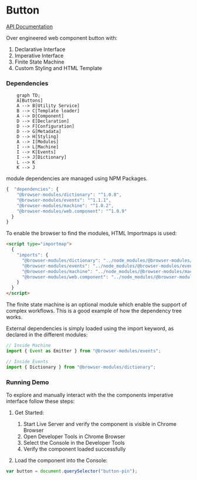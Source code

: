 # Button

[API Documentation](https://flippiecoetser.github.io/Buttons/index.html)

Over engineered web component button with:

1. Declarative Interface
2. Imperative Interface
3. Finite State Machine
4. Custom Styling and HTML Template

### Dependencies

```mermaid
    graph TD;
    A[Buttons]
    A --> B[Utility Service]
    B --> C[Template loader]
    A --> D[Component]
    D --> E[Declaration]
    D --> F[Configuration]
    D --> G[Metadata]
    D --> H[Styling]
    A --> I[Modules]
    I --> L[Machine]
    I --> K[Events]
    I --> J[Dictionary]
    L --> K
    K --> J
```

module dependencies are managed using NPM Packages.

```javascript
{  "dependencies": {
    "@browser-modules/dictionary": "^1.0.8",
    "@browser-modules/events": "^1.1.1",
    "@browser-modules/machine": "^1.0.2",
    "@browser-modules/web.component": "^1.0.9"
  }
}
```

To enable the browser to find the modules, HTML Importmaps is used:

```html
<script type="importmap">
  {
    "imports": {
      "@browser-modules/dictionary": "../node_modules/@browser-modules/dictionary/lib/dictionary.js",
      "@browser-modules/events": "../node_modules/@browser-modules/events/lib/events.js",
      "@browser-modules/machine": "../node_modules/@browser-modules/machine/lib/machine.js",
      "@browser-modules/web.component": "../node_modules/@browser-modules/web.component/lib/component.js"
    }
  }
</script>
```

The finite state machine is an optional module which enable the support of complex workflows.
This is a good example of how the dependency tree works.

External dependencies is simply loaded using the import keyword, as declared in the different modules:

```typescript
// Inside Machine
import { Event as Emitter } from "@browser-modules/events";

// Inside Events
import { Dictionary } from "@browser-modules/dictionary";
```

### Running Demo

To explore and manually interact with the the components imperative interface follow these steps:

1. Get Started:

   1. Start Live Server and verify the component is visible in Chrome Browser
   2. Open Developer Tools in Chrome Browser
   3. Select the Console in the Developer Tools
   4. Verify the component loaded successfully

2. Load the component into the Console:

```js
var button = document.querySelector("button-pin");
```
